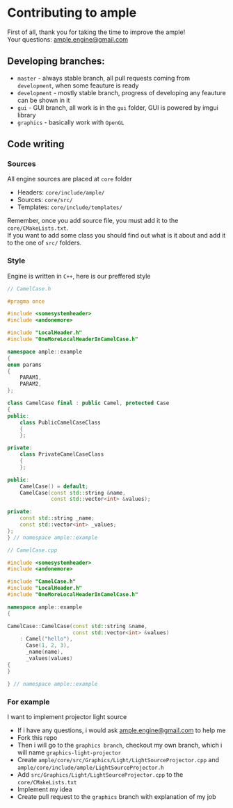 # Contributing to ample

First of all, thank you for taking the time to improve the ample! \
Your questions: [ample.engine@gmail.com](mailto:ample.engine@gmail.com)

## Developing branches:
- `master` - always stable branch, all pull requests coming from
    `development`, when some feauture is ready
- `development` - mostly stable branch, progress of developing any
    feauture can be shown in it
- `gui` - GUI branch, all work is in the `gui` folder, GUI is powered
    by imgui library
- `graphics` - basically work with `OpenGL`

## Code writing
### Sources
All engine sources are placed at `core` folder
- Headers: `core/include/ample/`
- Sources: `core/src/`
- Templates: `core/include/templates/`

Remember, once you add source file, you must add it to the
`core/CMakeLists.txt`.\
If you want to add some class you should find out what is it
about and add it to the one of `src/` folders.

### Style
Engine is written in `C++`, here is our preffered style
```cpp
// CamelCase.h

#pragma once

#include <somesystemheader>
#include <andonemore>

#include "LocalHeader.h"
#include "OneMoreLocalHeaderInCamelCase.h"

namespace ample::example
{
enum params
{
    PARAM1,
    PARAM2,
};

class CamelCase final : public Camel, protected Case
{
public:
    class PublicCamelCaseClass
    {
    };

private:
    class PrivateCamelCaseClass
    {
    };

public:
    CamelCase() = default;
    CamelCase(const std::string &name,
              const std::vector<int> &values);

private:
    const std::string _name;
    const std::vector<int> _values;
};
} // namespace ample::example
```

```cpp
// CamelCase.cpp

#include <somesystemheader>
#include <andonemore>

#include "CamelCase.h"
#include "LocalHeader.h"
#include "OneMoreLocalHeaderInCamelCase.h"

namespace ample::example
{

CamelCase::CamelCase(const std::string &name,
                     const std::vector<int> &values)
    : Camel("hello"),
      Case(1, 2, 3),
      _name(name),
      _values(values)
{
}

} // namespace ample::example

```

### For example
I want to implement projector light source
- If i have any questions,
i would ask [ample.engine@gmail.com](mailto:ample.engine@gmail.com) to
help me
- Fork this repo
- Then i will go to the `graphics branch`, checkout my own
branch, which i will name `graphics-light-projector`
- Create `ample/core/src/Graphics/Light/LightSourceProjector.cpp`
    and `ample/core/include/ample/LightSourceProjector.h`
- Add `src/Graphics/Light/LightSourceProjector.cpp` to the
`core/CMakeLists.txt`
- Implement my idea
- Create pull request to the `graphics` branch with explanation
    of my job
